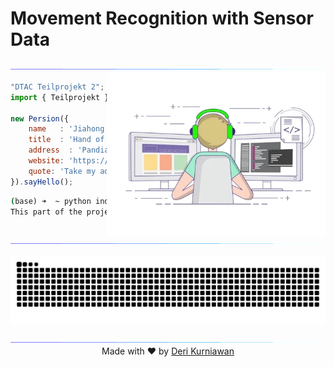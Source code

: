 # Movement Recognition with Sensor Data


<!--x axis divider-->
<img src="/assets/images/horizontal-divider-gradient.gif">

<picture> 
<a href="https://media.giphy.com/media/SWoSkN6DxTszqIKEqv/giphy.gif" alt="Developer">
<img src="/assets//images/developer.webp" align="right" width="350">
</a>
</picture>

```js
"DTAC Teilprojekt 2";
import { Teilprojekt } from 'DTAC';

new Persion({
    name   : 'Jiahong Que',
    title  : 'Hand of the Master of Coin, Lord of House Que of the Duck River',
    address  : 'Pandias villa, Duck River, Esternland',
    website: 'https://github.com/bill-unitech2021',
    quote: 'Take my advise, I don't use it anyway.',
}).sayHello();
```

```cmd
(base) ➜  ~ python index.py
This part of the project involves experimentation and analysis of the use of sensor data to detect and recognize motion from pre-defined categories.
```


<!--x axis divider-->
<img src="/assets/images/horizontal-divider-gradient.gif">

![Commit Snake History SVG](https://raw.githubusercontent.com/Deri-Kurniawan/Deri-Kurniawan/output/github-snake.svg)

<!--x axis divider-->
<img src="/assets/images/horizontal-divider-gradient.gif">

<div align="center">
    Made with ❤️ by <a href="https://deri.my.id" target="_blank">Deri Kurniawan</a>
</div>